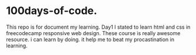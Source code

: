 # 100days-of-code.
This repo is for document my learning.
Day1
  I stated to learn html and css in freecodecamp responsive web design. These course is really awesome resource. i can learn by doing. it help me to beat my procastination in learning.
